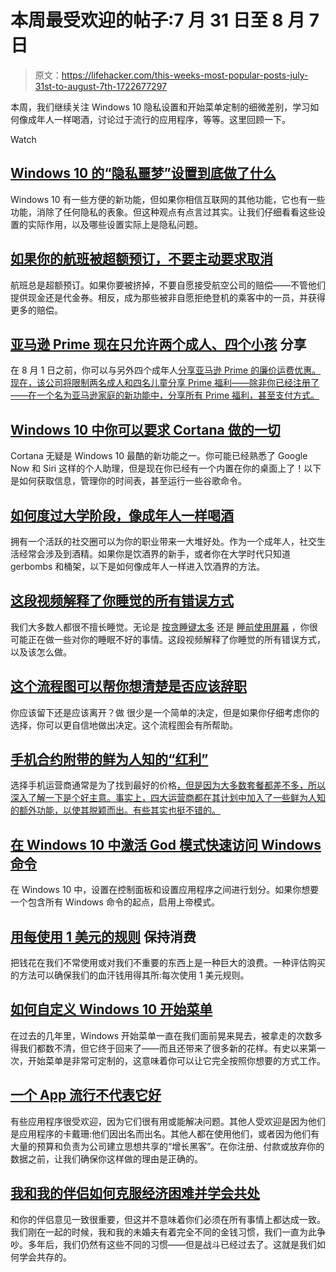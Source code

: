# 本周最受欢迎的帖子:7 月 31 日至 8 月 7 日

> 原文：<https://lifehacker.com/this-weeks-most-popular-posts-july-31st-to-august-7th-1722677297>

本周，我们继续关注 Windows 10 隐私设置和开始菜单定制的细微差别，学习如何像成年人一样喝酒，讨论过于流行的应用程序，等等。这里回顾一下。

Watch

## [Windows 10 的“隐私噩梦”设置到底做了什么](http://lifehacker.com/what-windows-10s-privacy-nightmare-settings-actually-1722267229)

Windows 10 有一些方便的新功能，但如果你相信互联网的其他功能，它也有一些功能，消除了任何隐私的表象。但这种观点有点言过其实。让我们仔细看看这些设置的实际作用，以及哪些设置实际上是隐私问题。

## [如果你的航班被超额预订，不要主动要求取消](http://lifehacker.com/if-your-flight-is-overbooked-dont-volunteer-to-get-bum-1722036179#_ga=1.145204465.410417895.1430444016)

航班总是超额预订。如果你要被挤掉，不要自愿接受航空公司的赔偿——不管他们提供现金还是代金券。相反，成为那些被非自愿拒绝登机的乘客中的一员，并获得更多的赔偿。

## [亚马逊 Prime 现在只允许两个成人、四个小孩](http://lifehacker.com/amazon-prime-will-now-only-allow-sharing-between-two-ad-1721630696) 分享

在 8 月 1 日之前，你可以与另外四个成年人[分享亚马逊 Prime 的廉价运费优惠。现在，该公司将限制两名成人和四名儿童分享 Prime 福利——除非你已经注册了——在一个名为亚马逊家庭的新功能中，分享所有 Prime 福利，甚至支付方式。](http://lifehacker.com/share-your-amazon-prime-two-day-shipping-with-four-peop-5926298#_ga=1.89701598.431406394.1415821409)

## [Windows 10 中你可以要求 Cortana 做的一切](http://lifehacker.com/everything-you-can-ask-cortana-to-do-in-windows-10-1721725525)

Cortana 无疑是 Windows 10 最酷的新功能之一。你可能已经熟悉了 Google Now 和 Siri 这样的个人助理，但是现在你已经有一个内置在你的桌面上了！以下是如何获取信息，管理你的时间表，甚至运行一些谷歌命令。

## [如何度过大学阶段，像成年人一样喝酒](http://lifehacker.com/how-to-get-past-the-college-phase-and-drink-alcohol-lik-1721979269)

拥有一个活跃的社交圈可以为你的职业带来一大堆好处。作为一个成年人，社交生活经常会涉及到酒精。如果你是饮酒界的新手，或者你在大学时代只知道 gerbombs 和桶架，以下是如何像成年人一样进入饮酒界的方法。

## [这段视频解释了你睡觉的所有错误方式](http://lifehacker.com/this-video-explains-all-the-ways-youre-sleeping-wrong-1721516207)

我们大多数人都很不擅长睡觉。无论是 [按贪睡键太多](http://lifehacker.com/science-explains-why-you-should-stop-hitting-the-snooze-5991618) 还是 [睡前使用屏幕](http://lifehacker.com/screen-reading-before-bed-still-bad-for-sleep-and-we-a-5778483) ，你很可能正在做一些对你的睡眠不好的事情。这段视频解释了你睡觉的所有错误方式，以及该怎么做。

## [这个流程图可以帮你想清楚是否应该辞职](http://lifehacker.com/this-flowchart-can-help-you-figure-out-if-you-should-qu-1722263755#_ga=1.245276736.410417895.1430444016)

你应该留下还是应该离开？做 很少是一个简单的决定，但是如果你仔细考虑你的选择，你可以更自信地做出决定。这个流程图会有所帮助。

## [手机合约附带的鲜为人知的“红利”](http://lifehacker.com/the-lesser-known-bonuses-that-come-with-your-cell-pho-1722383455)

选择手机运营商通常是为了找到最好的价格[，但是因为大多数套餐都差不多，所以深入了解一下是个好主意。事实上，四大运营商都在其计划中加入了一些鲜为人知的额外功能，以使其脱颖而出。有些其实也挺不错的。](http://lifehacker.com/this-interactive-tool-helps-you-pick-the-right-cellphon-1712135230#_ga=1.63128743.968941705.1436971740)

## [在 Windows 10 中激活 God 模式快速访问 Windows 命令](http://lifehacker.com/activate-god-mode-in-windows-10-for-quick-access-to-win-1721853635)

在 Windows 10 中，设置在控制面板和设置应用程序之间进行划分。如果你想要一个包含所有 Windows 命令的起点，启用上帝模式。

## [用每使用 1 美元的规则](http://lifehacker.com/keep-spending-in-check-with-the-1-per-use-rule-1722023889) 保持消费

把钱花在我们不常使用或对我们不重要的东西上是一种巨大的浪费。一种评估购买的方法可以确保我们的血汗钱用得其所:每次使用 1 美元规则。

## [如何自定义 Windows 10 开始菜单](http://lifehacker.com/how-to-customize-the-windows-10-start-menu-1721973296)

在过去的几年里，Windows 开始菜单一直在我们面前晃来晃去，被拿走的次数多得我们都数不清，但它终于回来了——而且还带来了很多新的花样。有史以来第一次，开始菜单是非常可定制的，这意味着你可以让它完全按照你想要的方式工作。

## [一个 App 流行不代表它好](http://lifehacker.com/just-because-an-app-is-popular-doesn-t-mean-it-s-good-1722230445)

有些应用程序很受欢迎，因为它们很有用或能解决问题。其他人受欢迎是因为他们是应用程序的卡戴珊:他们因出名而出名。其他人都在使用他们，或者因为他们有大量的预算和负责为公司建立思想共享的“增长黑客”。在你注册、付款或放弃你的数据之前，让我们确保你这样做的理由是正确的。

## [我和我的伴侣如何克服经济困难并学会共处](http://twocents.lifehacker.com/how-my-partner-and-i-overcame-our-money-issues-and-lear-1722135131)

和你的伴侣意见一致很重要，但这并不意味着你们必须在所有事情上都达成一致。我们刚在一起的时候，我和我的未婚夫有着完全不同的金钱习惯，我们一直为此争吵。多年后，我们仍然有这些不同的习惯——但是战斗已经过去了。这就是我们如何学会共存的。